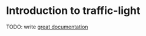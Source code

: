 # Introduction to traffic-light

TODO: write [great documentation](http://jacobian.org/writing/what-to-write/)
